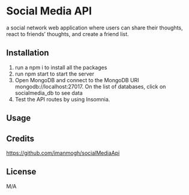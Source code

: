 # Social Media API 
a social network web application where users can share their thoughts, react to friends’ thoughts, and create a friend list.

## Installation
 1. run a npm i to install all the packages
 2. run npm start to start the server
 3. Open MongoDB and connect to the MongoDB URI mongodb://localhost:27017. On the list of databases, click on socialmedia_db to see data
 4. Test the API routes by using Insomnia. 


## Usage


## Credits
https://github.com/imanmogh/socialMediaApi

## License
M/A
